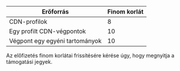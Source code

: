 
Erőforrás | Finom korlát
---------|-----------
CDN-profilok | 8
Egy profilt CDN-végpontok | 10
Végpont egy egyéni tartományok | 10 

Az előfizetés finom korlátai frissítésére kérése úgy, hogy megnyitja a támogatási jegyek.
